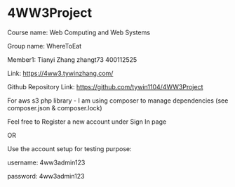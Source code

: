 # 4WW3Project

Course name: Web Computing and Web Systems

Group name: WhereToEat

Member1: Tianyi Zhang zhangt73 400112525

Link: https://4ww3.tywinzhang.com/

Github Repository Link: https://github.com/tywin1104/4WW3Project

For aws s3 php library - I am using composer to manage dependencies (see composer.json & composer.lock)

Feel free to Register a new account under Sign In page

OR

Use the account setup for testing purpose:

username: 4ww3admin123

password: 4ww3admin123